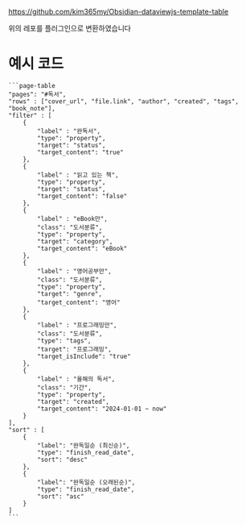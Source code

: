 https://github.com/kim365my/Obsidian-dataviewjs-template-table

위의 레포를 플러그인으로 변환하였습니다

# 예시 코드
````
```page-table
"pages": "#독서",
"rows" : ["cover_url", "file.link", "author", "created", "tags", "book_note"],
"filter" : [
	{
		"label" : "완독서",
		"type": "property",
		"target": "status",
		"target_content": "true"
	},
	{
		"label" : "읽고 있는 책",
		"type": "property",
		"target": "status",
		"target_content": "false"
	},
	{
		"label" : "eBook만",
		"class": "도서분류",
		"type": "property",
		"target": "category",
		"target_content": "eBook"
	},
	{
		"label" : "영어공부만",
		"class": "도서분류",
		"type": "property",
		"target": "genre",
		"target_content": "영어"
	},
	{
		"label" : "프로그래밍만",
		"class": "도서분류",
		"type": "tags",
		"target": "프로그래밍",
		"target_isInclude": "true"
	},
	{
		"label" : "올해의 독서",
		"class": "기간",
		"type": "property",
		"target": "created",
		"target_content": "2024-01-01 ~ now"
	}
],
"sort" : [
	{
		"label": "완독일순 (최신순)",
		"type": "finish_read_date",
		"sort": "desc"
	},
	{
		"label": "완독일순 (오래된순)",
		"type": "finish_read_date",
		"sort": "asc"
	}
]
```
````
